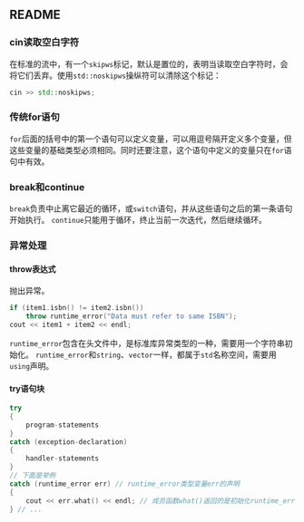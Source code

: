## README
### cin读取空白字符
在标准的流中，有一个`skipws`标记，默认是置位的，表明当读取空白字符时，会将它们丢弃。使用`std::noskipws`操纵符可以清除这个标记：
```c++
cin >> std::noskipws;
```
### 传统for语句
`for`后面的括号中的第一个语句可以定义变量，可以用逗号隔开定义多个变量，但这些变量的基础类型必须相同。同时还要注意，这个语句中定义的变量只在`for`语句中有效。
### break和continue
`break`负责中止离它最近的循环，或`switch`语句，并从这些语句之后的第一条语句开始执行。
`continue`只能用于循环，终止当前一次迭代，然后继续循环。
### 异常处理
#### throw表达式
抛出异常。
```c++
if (item1.isbn() != item2.isbn())
    throw runtime_error("Data must refer to same ISBN");
cout << item1 + item2 << endl;
```
`runtime_error`包含在<stdexcept>头文件中，是标准库异常类型的一种，需要用一个字符串初始化。
`runtime_error`和`string`、`vector`一样，都属于`std`名称空间，需要用`using`声明。
#### try语句块
```c++
try
{
    program-statements
}
catch (exception-declaration)
{
    handler-statements
}
// 下面是举例
catch (runtime_error err) // runtime_error类型变量err的声明
{
    cout << err.what() << endl; // 成员函数what()返回的是初始化runtime_error时所用的字符串
} // ...
```
